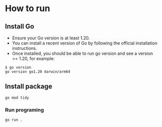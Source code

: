 # How to run

## Install Go
- Ensure your Go version is at least 1.20.
- You can install a recent version of Go by following the official installation instructions.
- Once installed, you should be able to run go version and see a version >= 1.20, for example:

```
$ go version
go version go1.20 darwin/arm64
```

## Install package
```
go mod tidy
```

### Run programing
```
go run .
```